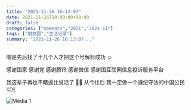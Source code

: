 ```yaml
---
title: "2021-11-26 16:13:07"
date: 2021-11-26T10:00:00+08:00
draft: false
categories: ["moments","2021","2021-11"]
tags: ["朋友圈","生活记录"]
summary: "2021-11-26 16:13:07..."
---
```


嗯是先后找了十几个人才把这个号解封成功 ☺️

感谢国家 感谢党
感谢腾讯 感谢微信
感谢国互联网信息投诉服务平台

我这辈子再也不瞎逼比说话了 🙏🏻
从今往后 我一定做一个遵纪守法的中国公民 🇨🇳

![Media 1](/Moments/photos/2021-11-26/202111261613070.jpg)

